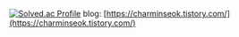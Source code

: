 <!-- ### Hi there 👋 -->
[![Solved.ac Profile](http://mazassumnida.wtf/api/v2/generate_badge?boj=cms5380)](https://solved.ac/cms5380/)
blog: [https://charminseok.tistory.com/](https://charminseok.tistory.com/)
<!--
**cms5380/cms5380** is a ✨ _special_ ✨ repository because its `README.md` (this file) appears on your GitHub profile.

Here are some ideas to get you started:

- 🔭 I’m currently working on ...
- 🌱 I’m currently learning ...
- 👯 I’m looking to collaborate on ...
- 🤔 I’m looking for help with ...
- 💬 Ask me about ...
- 📫 How to reach me: ...
- 😄 Pronouns: ...
- ⚡ Fun fact: ...
-->
